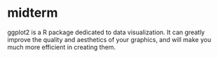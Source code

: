 # midterm

ggplot2 is a R package dedicated to data visualization. It can greatly improve the quality and aesthetics of your graphics, and will make you much more efficient in creating them.
